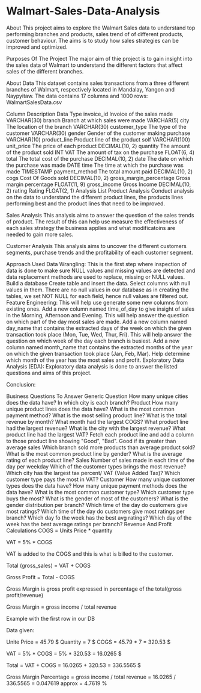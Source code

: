 # Walmart-Sales-Data-Analysis
About
This project aims to explore the Walmart Sales data to understand top performing branches and products, sales trend of of different products, customer behaviour. The aims is to study how sales strategies can be improved and optimized.

Purposes Of The Project
The major aim of thie project is to gain insight into the sales data of Walmart to understand the different factors that affect sales of the different branches.

About Data
This dataset contains sales transactions from a three different branches of Walmart, respectively located in Mandalay, Yangon and Naypyitaw. The data contains 17 columns and 1000 rows: WalmartSalesData.csv

Column	Description	Data Type
invoice_id	Invoice of the sales made	VARCHAR(30)
branch	Branch at which sales were made	VARCHAR(5)
city	The location of the branch	VARCHAR(30)
customer_type	The type of the customer	VARCHAR(30)
gender	Gender of the customer making purchase	VARCHAR(10)
product_line	Product line of the product solf	VARCHAR(100)
unit_price	The price of each product	DECIMAL(10, 2)
quantity	The amount of the product sold	INT
VAT	The amount of tax on the purchase	FLOAT(6, 4)
total	The total cost of the purchase	DECIMAL(10, 2)
date	The date on which the purchase was made	DATE
time	The time at which the purchase was made	TIMESTAMP
payment_method	The total amount paid	DECIMAL(10, 2)
cogs	Cost Of Goods sold	DECIMAL(10, 2)
gross_margin_percentage	Gross margin percentage	FLOAT(11, 9)
gross_income	Gross Income	DECIMAL(10, 2)
rating	Rating	FLOAT(2, 1)
Analysis List
Product Analysis
Conduct analysis on the data to understand the different product lines, the products lines performing best and the product lines that need to be improved.

Sales Analysis
This analysis aims to answer the question of the sales trends of product. The result of this can help use measure the effectiveness of each sales strategy the business applies and what modificatoins are needed to gain more sales.

Customer Analysis
This analysis aims to uncover the different customers segments, purchase trends and the profitability of each customer segment.

Approach Used
Data Wrangling: This is the first step where inspection of data is done to make sure NULL values and missing values are detected and data replacement methods are used to replace, missing or NULL values.
Build a database
Create table and insert the data.
Select columns with null values in them. There are no null values in our database as in creating the tables, we set NOT NULL for each field, hence null values are filtered out.
Feature Engineering: This will help use generate some new columns from existing ones.
Add a new column named time_of_day to give insight of sales in the Morning, Afternoon and Evening. This will help answer the question on which part of the day most sales are made.
Add a new column named day_name that contains the extracted days of the week on which the given transaction took place (Mon, Tue, Wed, Thur, Fri). This will help answer the question on which week of the day each branch is busiest.
Add a new column named month_name that contains the extracted months of the year on which the given transaction took place (Jan, Feb, Mar). Help determine which month of the year has the most sales and profit.
Exploratory Data Analysis (EDA): Exploratory data analysis is done to answer the listed questions and aims of this project.

Conclusion:

Business Questions To Answer
Generic Question
How many unique cities does the data have?
In which city is each branch?
Product
How many unique product lines does the data have?
What is the most common payment method?
What is the most selling product line?
What is the total revenue by month?
What month had the largest COGS?
What product line had the largest revenue?
What is the city with the largest revenue?
What product line had the largest VAT?
Fetch each product line and add a column to those product line showing "Good", "Bad". Good if its greater than average sales
Which branch sold more products than average product sold?
What is the most common product line by gender?
What is the average rating of each product line?
Sales
Number of sales made in each time of the day per weekday
Which of the customer types brings the most revenue?
Which city has the largest tax percent/ VAT (Value Added Tax)?
Which customer type pays the most in VAT?
Customer
How many unique customer types does the data have?
How many unique payment methods does the data have?
What is the most common customer type?
Which customer type buys the most?
What is the gender of most of the customers?
What is the gender distribution per branch?
Which time of the day do customers give most ratings?
Which time of the day do customers give most ratings per branch?
Which day fo the week has the best avg ratings?
Which day of the week has the best average ratings per branch?
Revenue And Profit Calculations
COGS = Units Price * quantity

VAT = 5% * COGS

VAT is added to the COGS and this is what is billed to the customer.

Total (gross_sales) = VAT + COGS

Gross Profit = Total - COGS

Gross Margin is gross profit expressed in percentage of the total(gross profit/revenue)

Gross Margin = gross income / total revenue

Example with the first row in our DB

Data given:

Unite Price = 45.79 $ Quantity = 7 $ COGS = 45.79 * 7 = 320.53 $

VAT = 5% * COGS = 5% * 320.53 = 16.0265 $

Total = VAT + COGS = 16.0265 + 320.53 = 336.5565 $

Gross Margin Percentage = gross income / total revenue = 16.0265 / 336.5565
= 0.047619 approx = 4.7619 %
